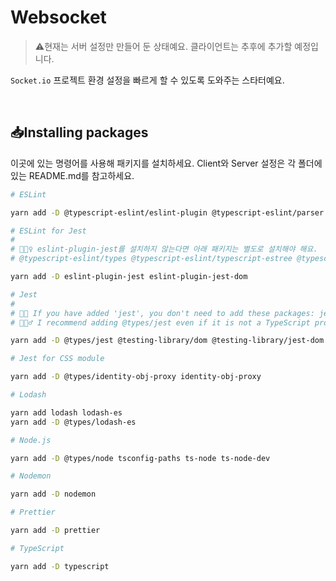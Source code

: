 # Websocket

> ⚠️현재는 서버 설정만 만들어 둔 상태예요. 클라이언트는 추후에 추가할 예정입니다.

`Socket.io` 프로젝트 환경 설정을 빠르게 할 수 있도록 도와주는 스타터예요.

<br>

## 📥Installing packages

이곳에 있는 명령어를 사용해 패키지를 설치하세요. Client와 Server 설정은 각 폴더에 있는 README.md를 참고하세요.

```bash
# ESLint

yarn add -D @typescript-eslint/eslint-plugin @typescript-eslint/parser eslint eslint-import-resolver-typescript eslint-plugin-import

# ESLint for Jest
#
# 💁🏻‍♀️ eslint-plugin-jest를 설치하지 않는다면 아래 패키지는 별도로 설치해야 해요.
# @typescript-eslint/types @typescript-eslint/typescript-estree @typescript-eslint/utils

yarn add -D eslint-plugin-jest eslint-plugin-jest-dom

# Jest
#
# 💁🏻 If you have added 'jest', you don't need to add these packages: jest-resolve and jest-resolve-dependencies.
# 💁🏻‍♂️ I recommend adding @types/jest even if it is not a TypeScript project because of its IntelliSense.

yarn add -D @types/jest @testing-library/dom @testing-library/jest-dom @testing-library/user-event jest jest-environment-jsdom jsdom ts-jest

# Jest for CSS module

yarn add -D @types/identity-obj-proxy identity-obj-proxy

# Lodash

yarn add lodash lodash-es
yarn add -D @types/lodash-es

# Node.js

yarn add -D @types/node tsconfig-paths ts-node ts-node-dev

# Nodemon

yarn add -D nodemon

# Prettier

yarn add -D prettier

# TypeScript

yarn add -D typescript
```
